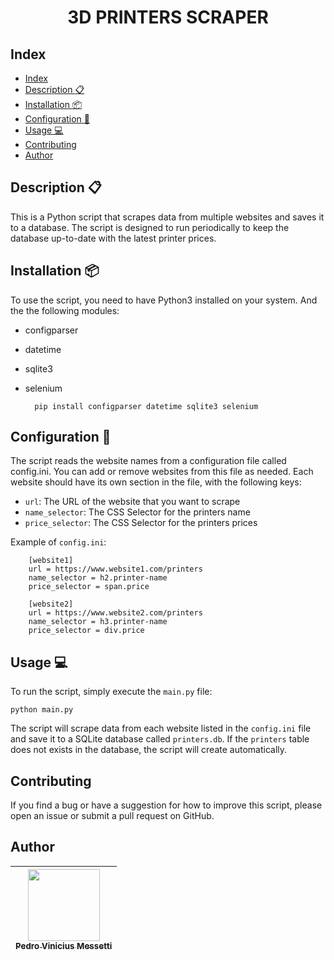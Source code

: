 <h1 align="center">
3D PRINTERS SCRAPER
</h1>

## Index
- [Index](#index)
- [Description :clipboard:](#description-clipboard)
- [Installation :package:](#installation-package)
- [Configuration :wrench:](#configuration-wrench)
- [Usage :computer:](#usage-computer)
- [Contributing](#contributing)
- [Author](#author)

## Description :clipboard:
<p>

This is a Python script that scrapes data from multiple websites and saves it to a database. The script is designed to run periodically to keep the database up-to-date with the latest printer prices.

</p>

## Installation :package:

<p>

To use the script, you need to have Python3 installed on your system. And the the following modules:
- configparser
- datetime
- sqlite3
- selenium

        pip install configparser datetime sqlite3 selenium

</p>


## Configuration :wrench:

<p>

The script reads the website names from a configuration file called config.ini. You can add or remove websites from this file as needed. Each website should have its own section in the file, with the following keys:

- `url`: The URL of the website that you want to scrape
- `name_selector`: The CSS Selector for the printers name
- `price_selector`: The CSS Selector for the printers prices

Example of `config.ini`:
        
        [website1]
        url = https://www.website1.com/printers
        name_selector = h2.printer-name
        price_selector = span.price
        
        [website2]
        url = https://www.website2.com/printers
        name_selector = h3.printer-name
        price_selector = div.price

</p>

## Usage :computer:

<p>

To run the script, simply execute the `main.py` file:

    python main.py

The script will scrape data from each website listed in the `config.ini` file and save it to a SQLite database called `printers.db`. If the `printers` table does not exists in the database, the script will create automatically.

</p>

## Contributing

If you find a bug or have a suggestion for how to improve this script, please open an issue or submit a pull request on GitHub.

## Author

| [<img src="https://avatars.githubusercontent.com/u/105685220?v=4" width=115><br><sub>Pedro Vinicius Messetti</sub>](https://github.com/pedromessetti) |
| :---------------------------------------------------------------------------------------------------------------------------------------------------: |